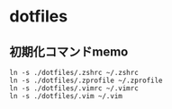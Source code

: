 # dotfiles

## 初期化コマンドmemo
~~~
ln -s ./dotfiles/.zshrc ~/.zshrc
ln -s ./dotfiles/.zprofile ~/.zprofile
ln -s ./dotfiles/.vimrc ~/.vimrc
ln -s ./dotfiles/.vim ~/.vim
~~~
